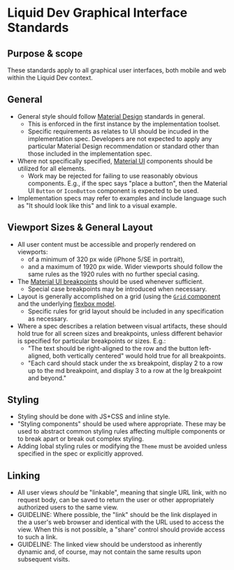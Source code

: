 # Liquid Dev Graphical Interface Standards

## Purpose & scope

These standards apply to all graphical user interfaces, both mobile and web within the Liquid Dev context.

## General

* General style should follow [Material Design](https://material.io/) standards in general.
  * This is enforced in the first instance by the implementation toolset.
  * Specific requirements as relates to UI should be incuded in the implementation spec. Developers are not expected to apply any particular Material Design recommendation or standard other than those included in the implementation spec.
* Where not specifically specified, [Material UI](https://material-ui.com/) components should be utilized for all elements.
  * Work may be rejected for failing to use reasonably obvious components. E.g., if the spec says "place a button", then the Material UI `Button` or `IconButton` component is expected to be used.
* Implementation specs may refer to examples and include language such as "It should look like this" and link to a visual example.

## Viewport Sizes & General Layout

* All user content must be accessible and properly rendered on viewports:
  * of a minimum of 320 px wide (iPhone 5/SE in portrait),
  * and a maximum of 1920 px wide. Wider viewports should follow the same rules as the 1920 rules with no further special casing.
* The [Material UI breakpoints](https://material-ui.com/layout/breakpoints/) should be used whenever sufficient.
  * Special case breakpoints may be introduced when necessary.
* Layout is generally accomplished on a grid (using the [`Grid` component](https://material-ui.com/layout/grid/) and the underlying [flexbox model](https://developer.mozilla.org/en-US/docs/Learn/CSS/CSS_layout/Flexbox).
  * Specific rules for grid layout should be included in any specification as necessary.
* Where a spec describes a relation between visual artifacts, these should hold true for all screen sizes and breakpoints, unless different behavior is specified for particular breakpoints or sizes. E.g.:
  * "The text should be right-aligned to the row and the button left-aligned, both vertically centered" would hold true for all breakpoints.
  * "Each card should stack under the xs breakpoint, display 2 to a row up to the md breakpoint, and display 3 to a row at the lg breakpoint and beyond."

## Styling

* Styling should be done with JS+CSS and inline style.
* "Styling components" should be used where appropriate. These may be used to abstract common styling rules affecting multiple components or to break apart or break out complex styling.
* Adding lobal styling rules or modifying the `Theme` must be avoided unless specified in the spec or explicitly approved.

## Linking

* All user views *should* be "linkable", meaning that single URL link, with no request body, can be saved to return the user or other appropriately authorized users to the same view.
* GUIDELINE: Where possible, the "link" should be the link displayed in the a user's web browser and identical with the URL used to access the view. When this is not possible, a "share" control should provide access to such a link.
* GUIDELINE: The linked view should be understood as inherently dynamic and, of course, may not contain the same results upon subsequent visits.
